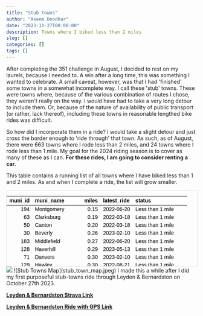 ```yaml
---
title: "Stub Towns"
author: "Aseem Deodhar"
date: "2023-11-27T00:00:00"
description: Towns where I biked less than 2 miles
slug: []
categories: []
tags: []
---
```

<script src="{{< blogdown/postref >}}index_files/kePrint/kePrint.js"></script>
<link href="{{< blogdown/postref >}}index_files/lightable/lightable.css" rel="stylesheet" />



After completing the 351 challenge in August, I decided to rest on my laurels, because I needed to. A win after a long time, this was something I wanted to celebrate. A small caveat, however, was that I had 'finished' some towns in a somewhat incomplete way. I call these 'stub' towns. These were towns where, because of the various combination of routes I chose, they weren't really on the way. I would have had to take a very long detour to include them. Or, because of the nature of availability of public transport (or rather, lack thereof), including these towns in reasonable lengthed bike rides was difficult.

So how did I incorporate them in a ride? I would take a slight detour and just cross the border enough to 'ride through' that town. As such, as of August, there were 663 towns where I rode less than 2 miles, and 24 towns where I rode less than 1 mile. My goal for the 2024 riding season is to cover as many of these as I can. **For these rides, I am going to consider renting a car**.


This table contains a running list of all towns where I have biked less than 1 and 2 miles. As and when I complete a ride, the list will grow smaller.
<div style="border: 1px solid #ddd; padding: 0px; overflow-y: scroll; height:200px; overflow-x: scroll; width:100%; "><table class=" lightable-paper" style='color: black; font-family: "Arial Narrow", arial, helvetica, sans-serif; margin-left: auto; margin-right: auto;'>
 <thead>
  <tr>
   <th style="text-align:right;position: sticky; top:0; background-color: #FFFFFF;"> muni_id </th>
   <th style="text-align:left;position: sticky; top:0; background-color: #FFFFFF;"> muni_name </th>
   <th style="text-align:right;position: sticky; top:0; background-color: #FFFFFF;"> miles </th>
   <th style="text-align:left;position: sticky; top:0; background-color: #FFFFFF;"> latest_ride </th>
   <th style="text-align:left;position: sticky; top:0; background-color: #FFFFFF;"> status </th>
  </tr>
 </thead>
<tbody>
  <tr>
   <td style="text-align:right;"> 194 </td>
   <td style="text-align:left;"> Montgomery </td>
   <td style="text-align:right;"> 0.15 </td>
   <td style="text-align:left;"> 2022-06-20 </td>
   <td style="text-align:left;"> Less than 1 mile </td>
  </tr>
  <tr>
   <td style="text-align:right;"> 63 </td>
   <td style="text-align:left;"> Clarksburg </td>
   <td style="text-align:right;"> 0.19 </td>
   <td style="text-align:left;"> 2022-03-18 </td>
   <td style="text-align:left;"> Less than 1 mile </td>
  </tr>
  <tr>
   <td style="text-align:right;"> 50 </td>
   <td style="text-align:left;"> Canton </td>
   <td style="text-align:right;"> 0.20 </td>
   <td style="text-align:left;"> 2022-03-18 </td>
   <td style="text-align:left;"> Less than 1 mile </td>
  </tr>
  <tr>
   <td style="text-align:right;"> 30 </td>
   <td style="text-align:left;"> Beverly </td>
   <td style="text-align:right;"> 0.26 </td>
   <td style="text-align:left;"> 2023-02-10 </td>
   <td style="text-align:left;"> Less than 1 mile </td>
  </tr>
  <tr>
   <td style="text-align:right;"> 183 </td>
   <td style="text-align:left;"> Middlefield </td>
   <td style="text-align:right;"> 0.27 </td>
   <td style="text-align:left;"> 2022-06-20 </td>
   <td style="text-align:left;"> Less than 1 mile </td>
  </tr>
  <tr>
   <td style="text-align:right;"> 128 </td>
   <td style="text-align:left;"> Haverhill </td>
   <td style="text-align:right;"> 0.29 </td>
   <td style="text-align:left;"> 2023-05-13 </td>
   <td style="text-align:left;"> Less than 1 mile </td>
  </tr>
  <tr>
   <td style="text-align:right;"> 71 </td>
   <td style="text-align:left;"> Danvers </td>
   <td style="text-align:right;"> 0.30 </td>
   <td style="text-align:left;"> 2023-02-10 </td>
   <td style="text-align:left;"> Less than 1 mile </td>
  </tr>
  <tr>
   <td style="text-align:right;"> 129 </td>
   <td style="text-align:left;"> Hawley </td>
   <td style="text-align:right;"> 0.30 </td>
   <td style="text-align:left;"> 2022-08-21 </td>
   <td style="text-align:left;"> Less than 1 mile </td>
  </tr>
  <tr>
   <td style="text-align:right;"> 6 </td>
   <td style="text-align:left;"> Alford </td>
   <td style="text-align:right;"> 0.33 </td>
   <td style="text-align:left;"> 2022-09-11 </td>
   <td style="text-align:left;"> Less than 1 mile </td>
  </tr>
  <tr>
   <td style="text-align:right;"> 54 </td>
   <td style="text-align:left;"> Charlton </td>
   <td style="text-align:right;"> 0.33 </td>
   <td style="text-align:left;"> 2023-08-14 </td>
   <td style="text-align:left;"> Less than 1 mile </td>
  </tr>
  <tr>
   <td style="text-align:right;"> 313 </td>
   <td style="text-align:left;"> Washington </td>
   <td style="text-align:right;"> 0.41 </td>
   <td style="text-align:left;"> 2023-06-02 </td>
   <td style="text-align:left;"> Less than 1 mile </td>
  </tr>
  <tr>
   <td style="text-align:right;"> 193 </td>
   <td style="text-align:left;"> Monterey </td>
   <td style="text-align:right;"> 0.46 </td>
   <td style="text-align:left;"> 2023-08-28 </td>
   <td style="text-align:left;"> Less than 1 mile </td>
  </tr>
  <tr>
   <td style="text-align:right;"> 161 </td>
   <td style="text-align:left;"> Ludlow </td>
   <td style="text-align:right;"> 0.47 </td>
   <td style="text-align:left;"> 2023-07-20 </td>
   <td style="text-align:left;"> Less than 1 mile </td>
  </tr>
  <tr>
   <td style="text-align:right;"> 323 </td>
   <td style="text-align:left;"> West Brookfield </td>
   <td style="text-align:right;"> 0.55 </td>
   <td style="text-align:left;"> 2022-11-05 </td>
   <td style="text-align:left;"> Less than 1 mile </td>
  </tr>
  <tr>
   <td style="text-align:right;"> 294 </td>
   <td style="text-align:left;"> Templeton </td>
   <td style="text-align:right;"> 0.64 </td>
   <td style="text-align:left;"> 2022-03-18 </td>
   <td style="text-align:left;"> Less than 1 mile </td>
  </tr>
  <tr>
   <td style="text-align:right;"> 339 </td>
   <td style="text-align:left;"> Wilbraham </td>
   <td style="text-align:right;"> 0.79 </td>
   <td style="text-align:left;"> 2023-07-20 </td>
   <td style="text-align:left;"> Less than 1 mile </td>
  </tr>
  <tr>
   <td style="text-align:right;"> 195 </td>
   <td style="text-align:left;"> Mount Washington </td>
   <td style="text-align:right;"> 0.82 </td>
   <td style="text-align:left;"> 2022-09-11 </td>
   <td style="text-align:left;"> Less than 1 mile </td>
  </tr>
  <tr>
   <td style="text-align:right;"> 15 </td>
   <td style="text-align:left;"> Athol </td>
   <td style="text-align:right;"> 0.85 </td>
   <td style="text-align:left;"> 2022-03-18 </td>
   <td style="text-align:left;"> Less than 1 mile </td>
  </tr>
  <tr>
   <td style="text-align:right;"> 48 </td>
   <td style="text-align:left;"> Burlington </td>
   <td style="text-align:right;"> 0.85 </td>
   <td style="text-align:left;"> 2022-05-14 </td>
   <td style="text-align:left;"> Less than 1 mile </td>
  </tr>
  <tr>
   <td style="text-align:right;"> 140 </td>
   <td style="text-align:left;"> Hubbardston </td>
   <td style="text-align:right;"> 0.87 </td>
   <td style="text-align:left;"> 2022-05-29 </td>
   <td style="text-align:left;"> Less than 1 mile </td>
  </tr>
  <tr>
   <td style="text-align:right;"> 178 </td>
   <td style="text-align:left;"> Melrose </td>
   <td style="text-align:right;"> 0.88 </td>
   <td style="text-align:left;"> 2022-03-18 </td>
   <td style="text-align:left;"> Less than 1 mile </td>
  </tr>
  <tr>
   <td style="text-align:right;"> 135 </td>
   <td style="text-align:left;"> Holland </td>
   <td style="text-align:right;"> 0.98 </td>
   <td style="text-align:left;"> 2023-07-20 </td>
   <td style="text-align:left;"> Less than 1 mile </td>
  </tr>
  <tr>
   <td style="text-align:right;"> 3 </td>
   <td style="text-align:left;"> Acushnet </td>
   <td style="text-align:right;"> 1.04 </td>
   <td style="text-align:left;"> 2023-07-15 </td>
   <td style="text-align:left;"> Between 1 to 2 miles </td>
  </tr>
  <tr>
   <td style="text-align:right;"> 57 </td>
   <td style="text-align:left;"> Chelsea </td>
   <td style="text-align:right;"> 1.06 </td>
   <td style="text-align:left;"> 2022-03-18 </td>
   <td style="text-align:left;"> Between 1 to 2 miles </td>
  </tr>
  <tr>
   <td style="text-align:right;"> 84 </td>
   <td style="text-align:left;"> East Brookfield </td>
   <td style="text-align:right;"> 1.08 </td>
   <td style="text-align:left;"> 2022-11-05 </td>
   <td style="text-align:left;"> Between 1 to 2 miles </td>
  </tr>
  <tr>
   <td style="text-align:right;"> 179 </td>
   <td style="text-align:left;"> Mendon </td>
   <td style="text-align:right;"> 1.08 </td>
   <td style="text-align:left;"> 2023-04-22 </td>
   <td style="text-align:left;"> Between 1 to 2 miles </td>
  </tr>
  <tr>
   <td style="text-align:right;"> 335 </td>
   <td style="text-align:left;"> Westwood </td>
   <td style="text-align:right;"> 1.09 </td>
   <td style="text-align:left;"> 2022-11-19 </td>
   <td style="text-align:left;"> Between 1 to 2 miles </td>
  </tr>
  <tr>
   <td style="text-align:right;"> 211 </td>
   <td style="text-align:left;"> North Attleborough </td>
   <td style="text-align:right;"> 1.11 </td>
   <td style="text-align:left;"> 2023-07-15 </td>
   <td style="text-align:left;"> Between 1 to 2 miles </td>
  </tr>
  <tr>
   <td style="text-align:right;"> 254 </td>
   <td style="text-align:left;"> Rowley </td>
   <td style="text-align:right;"> 1.14 </td>
   <td style="text-align:left;"> 2022-03-18 </td>
   <td style="text-align:left;"> Between 1 to 2 miles </td>
  </tr>
  <tr>
   <td style="text-align:right;"> 227 </td>
   <td style="text-align:left;"> Palmer </td>
   <td style="text-align:right;"> 1.15 </td>
   <td style="text-align:left;"> 2022-11-05 </td>
   <td style="text-align:left;"> Between 1 to 2 miles </td>
  </tr>
  <tr>
   <td style="text-align:right;"> 124 </td>
   <td style="text-align:left;"> Hardwick </td>
   <td style="text-align:right;"> 1.17 </td>
   <td style="text-align:left;"> 2022-11-05 </td>
   <td style="text-align:left;"> Between 1 to 2 miles </td>
  </tr>
  <tr>
   <td style="text-align:right;"> 73 </td>
   <td style="text-align:left;"> Dedham </td>
   <td style="text-align:right;"> 1.19 </td>
   <td style="text-align:left;"> 2022-11-19 </td>
   <td style="text-align:left;"> Between 1 to 2 miles </td>
  </tr>
  <tr>
   <td style="text-align:right;"> 82 </td>
   <td style="text-align:left;"> Duxbury </td>
   <td style="text-align:right;"> 1.19 </td>
   <td style="text-align:left;"> 2023-02-06 </td>
   <td style="text-align:left;"> Between 1 to 2 miles </td>
  </tr>
  <tr>
   <td style="text-align:right;"> 121 </td>
   <td style="text-align:left;"> Hancock </td>
   <td style="text-align:right;"> 1.24 </td>
   <td style="text-align:left;"> 2022-09-11 </td>
   <td style="text-align:left;"> Between 1 to 2 miles </td>
  </tr>
  <tr>
   <td style="text-align:right;"> 238 </td>
   <td style="text-align:left;"> Plainville </td>
   <td style="text-align:right;"> 1.26 </td>
   <td style="text-align:left;"> 2023-07-15 </td>
   <td style="text-align:left;"> Between 1 to 2 miles </td>
  </tr>
  <tr>
   <td style="text-align:right;"> 268 </td>
   <td style="text-align:left;"> Shelburne </td>
   <td style="text-align:right;"> 1.26 </td>
   <td style="text-align:left;"> 2022-08-21 </td>
   <td style="text-align:left;"> Between 1 to 2 miles </td>
  </tr>
  <tr>
   <td style="text-align:right;"> 290 </td>
   <td style="text-align:left;"> Sutton </td>
   <td style="text-align:right;"> 1.26 </td>
   <td style="text-align:left;"> 2023-04-22 </td>
   <td style="text-align:left;"> Between 1 to 2 miles </td>
  </tr>
  <tr>
   <td style="text-align:right;"> 159 </td>
   <td style="text-align:left;"> Longmeadow </td>
   <td style="text-align:right;"> 1.35 </td>
   <td style="text-align:left;"> 2023-07-20 </td>
   <td style="text-align:left;"> Between 1 to 2 miles </td>
  </tr>
  <tr>
   <td style="text-align:right;"> 328 </td>
   <td style="text-align:left;"> Westborough </td>
   <td style="text-align:right;"> 1.37 </td>
   <td style="text-align:left;"> 2023-03-26 </td>
   <td style="text-align:left;"> Between 1 to 2 miles </td>
  </tr>
  <tr>
   <td style="text-align:right;"> 101 </td>
   <td style="text-align:left;"> Franklin </td>
   <td style="text-align:right;"> 1.38 </td>
   <td style="text-align:left;"> 2023-07-20 </td>
   <td style="text-align:left;"> Between 1 to 2 miles </td>
  </tr>
  <tr>
   <td style="text-align:right;"> 1 </td>
   <td style="text-align:left;"> Abington </td>
   <td style="text-align:right;"> 1.42 </td>
   <td style="text-align:left;"> 2023-02-06 </td>
   <td style="text-align:left;"> Between 1 to 2 miles </td>
  </tr>
  <tr>
   <td style="text-align:right;"> 264 </td>
   <td style="text-align:left;"> Scituate </td>
   <td style="text-align:right;"> 1.43 </td>
   <td style="text-align:left;"> 2023-02-06 </td>
   <td style="text-align:left;"> Between 1 to 2 miles </td>
  </tr>
  <tr>
   <td style="text-align:right;"> 219 </td>
   <td style="text-align:left;"> Norwell </td>
   <td style="text-align:right;"> 1.48 </td>
   <td style="text-align:left;"> 2023-02-06 </td>
   <td style="text-align:left;"> Between 1 to 2 miles </td>
  </tr>
  <tr>
   <td style="text-align:right;"> 317 </td>
   <td style="text-align:left;"> Wellesley </td>
   <td style="text-align:right;"> 1.48 </td>
   <td style="text-align:left;"> 2022-03-18 </td>
   <td style="text-align:left;"> Between 1 to 2 miles </td>
  </tr>
  <tr>
   <td style="text-align:right;"> 138 </td>
   <td style="text-align:left;"> Hopedale </td>
   <td style="text-align:right;"> 1.54 </td>
   <td style="text-align:left;"> 2023-04-22 </td>
   <td style="text-align:left;"> Between 1 to 2 miles </td>
  </tr>
  <tr>
   <td style="text-align:right;"> 244 </td>
   <td style="text-align:left;"> Randolph </td>
   <td style="text-align:right;"> 1.57 </td>
   <td style="text-align:left;"> 2022-11-19 </td>
   <td style="text-align:left;"> Between 1 to 2 miles </td>
  </tr>
  <tr>
   <td style="text-align:right;"> 226 </td>
   <td style="text-align:left;"> Oxford </td>
   <td style="text-align:right;"> 1.58 </td>
   <td style="text-align:left;"> 2023-08-14 </td>
   <td style="text-align:left;"> Between 1 to 2 miles </td>
  </tr>
  <tr>
   <td style="text-align:right;"> 188 </td>
   <td style="text-align:left;"> Millville </td>
   <td style="text-align:right;"> 1.60 </td>
   <td style="text-align:left;"> 2023-07-20 </td>
   <td style="text-align:left;"> Between 1 to 2 miles </td>
  </tr>
  <tr>
   <td style="text-align:right;"> 61 </td>
   <td style="text-align:left;"> Chicopee </td>
   <td style="text-align:right;"> 1.61 </td>
   <td style="text-align:left;"> 2023-07-20 </td>
   <td style="text-align:left;"> Between 1 to 2 miles </td>
  </tr>
  <tr>
   <td style="text-align:right;"> 301 </td>
   <td style="text-align:left;"> Tyngsborough </td>
   <td style="text-align:right;"> 1.70 </td>
   <td style="text-align:left;"> 2022-03-27 </td>
   <td style="text-align:left;"> Between 1 to 2 miles </td>
  </tr>
  <tr>
   <td style="text-align:right;"> 9 </td>
   <td style="text-align:left;"> Andover </td>
   <td style="text-align:right;"> 1.72 </td>
   <td style="text-align:left;"> 2023-05-13 </td>
   <td style="text-align:left;"> Between 1 to 2 miles </td>
  </tr>
  <tr>
   <td style="text-align:right;"> 276 </td>
   <td style="text-align:left;"> Southampton </td>
   <td style="text-align:right;"> 1.72 </td>
   <td style="text-align:left;"> 2022-06-20 </td>
   <td style="text-align:left;"> Between 1 to 2 miles </td>
  </tr>
  <tr>
   <td style="text-align:right;"> 198 </td>
   <td style="text-align:left;"> Natick </td>
   <td style="text-align:right;"> 1.74 </td>
   <td style="text-align:left;"> 2022-03-18 </td>
   <td style="text-align:left;"> Between 1 to 2 miles </td>
  </tr>
  <tr>
   <td style="text-align:right;"> 18 </td>
   <td style="text-align:left;"> Avon </td>
   <td style="text-align:right;"> 1.77 </td>
   <td style="text-align:left;"> 2022-11-19 </td>
   <td style="text-align:left;"> Between 1 to 2 miles </td>
  </tr>
  <tr>
   <td style="text-align:right;"> 147 </td>
   <td style="text-align:left;"> Lancaster </td>
   <td style="text-align:right;"> 1.78 </td>
   <td style="text-align:left;"> 2022-03-31 </td>
   <td style="text-align:left;"> Between 1 to 2 miles </td>
  </tr>
  <tr>
   <td style="text-align:right;"> 251 </td>
   <td style="text-align:left;"> Rockland </td>
   <td style="text-align:right;"> 1.80 </td>
   <td style="text-align:left;"> 2023-02-06 </td>
   <td style="text-align:left;"> Between 1 to 2 miles </td>
  </tr>
  <tr>
   <td style="text-align:right;"> 295 </td>
   <td style="text-align:left;"> Tewksbury </td>
   <td style="text-align:right;"> 1.84 </td>
   <td style="text-align:left;"> 2022-05-14 </td>
   <td style="text-align:left;"> Between 1 to 2 miles </td>
  </tr>
  <tr>
   <td style="text-align:right;"> 123 </td>
   <td style="text-align:left;"> Hanson </td>
   <td style="text-align:right;"> 1.95 </td>
   <td style="text-align:left;"> 2023-07-05 </td>
   <td style="text-align:left;"> Between 1 to 2 miles </td>
  </tr>
  <tr>
   <td style="text-align:right;"> 237 </td>
   <td style="text-align:left;"> Plainfield </td>
   <td style="text-align:right;"> 1.95 </td>
   <td style="text-align:left;"> 2023-06-02 </td>
   <td style="text-align:left;"> Between 1 to 2 miles </td>
  </tr>
  <tr>
   <td style="text-align:right;"> 344 </td>
   <td style="text-align:left;"> Winchester </td>
   <td style="text-align:right;"> 1.95 </td>
   <td style="text-align:left;"> 2022-05-14 </td>
   <td style="text-align:left;"> Between 1 to 2 miles </td>
  </tr>
  <tr>
   <td style="text-align:right;"> 11 </td>
   <td style="text-align:left;"> Ashburnham </td>
   <td style="text-align:right;"> 1.98 </td>
   <td style="text-align:left;"> 2022-03-18 </td>
   <td style="text-align:left;"> Between 1 to 2 miles </td>
  </tr>
  <tr>
   <td style="text-align:right;"> 190 </td>
   <td style="text-align:left;"> Monroe </td>
   <td style="text-align:right;"> 1.99 </td>
   <td style="text-align:left;"> 2022-08-21 </td>
   <td style="text-align:left;"> Between 1 to 2 miles </td>
  </tr>
</tbody>
</table></div>

<img src="{{< blogdown/postref >}}index_files/figure-html/unnamed-chunk-2-1.png" width="672" />
![Stub Towns Map](stub_town_map.jpeg)
I made this a while after I did my first purposeful stub-towns ride through Leyden & Bernardston on October 27th 2023.

[**Leyden & Bernardston Strava Link**](https://www.strava.com/activities/10114491130)

[**Leyden & Bernardston Ride with GPS Link**](https://ridewithgps.com/routes/44843656)

